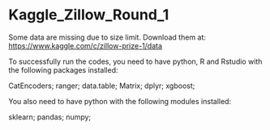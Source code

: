 # Kaggle_Zillow_Round_1

Some data are missing due to size limit. Download them at: https://www.kaggle.com/c/zillow-prize-1/data

To successfully run the codes, you need to have python, R and Rstudio with the following packages installed: 

CatEncoders;
ranger;
data.table;
Matrix;
dplyr;
xgboost;

You also need to have python with the following modules installed: 

sklearn;
pandas;
numpy;

